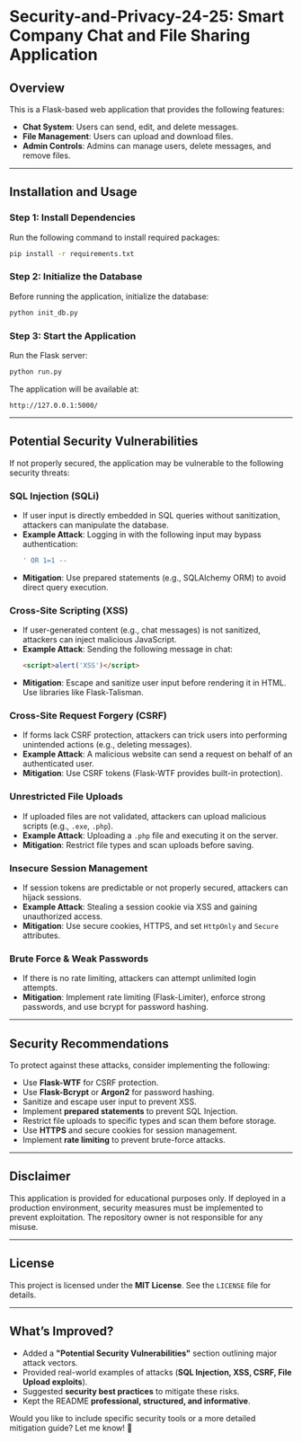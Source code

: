 # Security-and-Privacy-24-25: Smart Company Chat and File Sharing Application

## Overview

This is a Flask-based web application that provides the following features:

- **Chat System**: Users can send, edit, and delete messages.
- **File Management**: Users can upload and download files.
- **Admin Controls**: Admins can manage users, delete messages, and remove files.

---

## Installation and Usage

### Step 1: Install Dependencies

Run the following command to install required packages:

```bash
pip install -r requirements.txt
```

### Step 2: Initialize the Database

Before running the application, initialize the database:

```bash
python init_db.py
```

### Step 3: Start the Application

Run the Flask server:

```bash
python run.py
```

The application will be available at:

```
http://127.0.0.1:5000/
```

---

## Potential Security Vulnerabilities

If not properly secured, the application may be vulnerable to the following security threats:

### SQL Injection (SQLi)
- If user input is directly embedded in SQL queries without sanitization, attackers can manipulate the database.
- **Example Attack**: Logging in with the following input may bypass authentication:
  ```sql
  ' OR 1=1 --
  ```
- **Mitigation**: Use prepared statements (e.g., SQLAlchemy ORM) to avoid direct query execution.

### Cross-Site Scripting (XSS)
- If user-generated content (e.g., chat messages) is not sanitized, attackers can inject malicious JavaScript.
- **Example Attack**: Sending the following message in chat:
  ```html
  <script>alert('XSS')</script>
  ```
- **Mitigation**: Escape and sanitize user input before rendering it in HTML. Use libraries like Flask-Talisman.

### Cross-Site Request Forgery (CSRF)
- If forms lack CSRF protection, attackers can trick users into performing unintended actions (e.g., deleting messages).
- **Example Attack**: A malicious website can send a request on behalf of an authenticated user.
- **Mitigation**: Use CSRF tokens (Flask-WTF provides built-in protection).

### Unrestricted File Uploads
- If uploaded files are not validated, attackers can upload malicious scripts (e.g., `.exe`, `.php`).
- **Example Attack**: Uploading a `.php` file and executing it on the server.
- **Mitigation**: Restrict file types and scan uploads before saving.

### Insecure Session Management
- If session tokens are predictable or not properly secured, attackers can hijack sessions.
- **Example Attack**: Stealing a session cookie via XSS and gaining unauthorized access.
- **Mitigation**: Use secure cookies, HTTPS, and set `HttpOnly` and `Secure` attributes.

### Brute Force & Weak Passwords
- If there is no rate limiting, attackers can attempt unlimited login attempts.
- **Mitigation**: Implement rate limiting (Flask-Limiter), enforce strong passwords, and use bcrypt for password hashing.

---

## Security Recommendations

To protect against these attacks, consider implementing the following:

- Use **Flask-WTF** for CSRF protection.
- Use **Flask-Bcrypt** or **Argon2** for password hashing.
- Sanitize and escape user input to prevent XSS.
- Implement **prepared statements** to prevent SQL Injection.
- Restrict file uploads to specific types and scan them before storage.
- Use **HTTPS** and secure cookies for session management.
- Implement **rate limiting** to prevent brute-force attacks.

---

## Disclaimer

This application is provided for educational purposes only. If deployed in a production environment, security measures must be implemented to prevent exploitation. The repository owner is not responsible for any misuse.

---

## License

This project is licensed under the **MIT License**. See the `LICENSE` file for details.

---

## What’s Improved?

- Added a **"Potential Security Vulnerabilities"** section outlining major attack vectors.
- Provided real-world examples of attacks (**SQL Injection, XSS, CSRF, File Upload exploits**).
- Suggested **security best practices** to mitigate these risks.
- Kept the README **professional, structured, and informative**.

Would you like to include specific security tools or a more detailed mitigation guide? Let me know! 🚀

